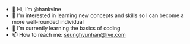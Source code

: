 - 👋 Hi, I’m @hankvine
- 👀 I’m interested in learning new concepts and skills so I can become a more well-rounded individual
- 🌱 I’m currently learning the basics of coding
- 📫 How to reach me: seunghyunhan@live.com

<!---
hankvine/hankvine is a ✨ special ✨ repository because its `README.md` (this file) appears on your GitHub profile.
You can click the Preview link to take a look at your changes.
--->
